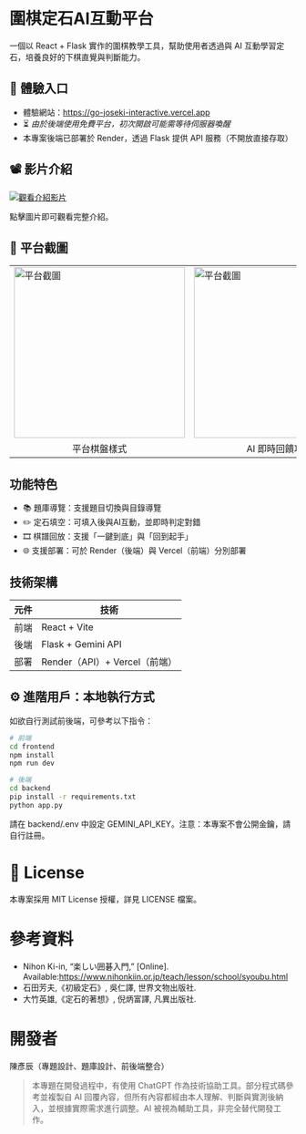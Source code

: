 # 圍棋定石AI互動平台

一個以 React + Flask 實作的圍棋教學工具，幫助使用者透過與 AI 互動學習定石，培養良好的下棋直覺與判斷能力。

 ## 🚀 體驗入口

- 體驗網站：https://go-joseki-interactive.vercel.app
- ⏳ *由於後端使用免費平台，初次開啟可能需等待伺服器喚醒*
- 本專案後端已部署於 Render，透過 Flask 提供 API 服務（不開放直接存取）
  
## 📽️ 影片介紹

[![觀看介紹影片](https://img.youtube.com/vi/kiUH-brnqGY/0.jpg)](https://www.youtube.com/watch?v=kiUH-brnqGY)

點擊圖片即可觀看完整介紹。

## 📸 平台截圖

<table>
  <tr>
    <td>
      <img src="frontend/src/assets/Goborad.png" alt="平台截圖" width="300"/>
    </td>
    <td>
      <img src="frontend/src/assets/AIexplain.png" alt="平台截圖" width="300"/>
    </td>
  </tr>
  <tr>
    <td align="center">平台棋盤樣式</td>
    <td align="center">AI 即時回饋功能</td>
  </tr>
</table>

## 功能特色

- 📚 題庫導覽：支援題目切換與目錄導覽
- ✏️ 定石填空：可填入後與AI互動，並即時判定對錯
- 🎞️ 棋譜回放：支援「一鍵到底」與「回到起手」
- 🌐 支援部署：可於 Render（後端）與 Vercel（前端）分別部署

## 技術架構

| 元件 | 技術 |
|------|------|
| 前端 | React + Vite |
| 後端 | Flask + Gemini API |
| 部署 | Render（API）+ Vercel（前端） |

## ⚙️ 進階用戶：本地執行方式

如欲自行測試前後端，可參考以下指令：

```bash
# 前端
cd frontend
npm install
npm run dev

# 後端
cd backend
pip install -r requirements.txt
python app.py
```
請在 backend/.env 中設定 GEMINI_API_KEY。注意：本專案不會公開金鑰，請自行註冊。

# 📄 License
本專案採用 MIT License 授權，詳見 LICENSE 檔案。

# 參考資料
- Nihon Ki-in, “楽しい囲碁入門,” [Online]. Available:https://www.nihonkiin.or.jp/teach/lesson/school/syoubu.html 
- 石田芳夫,《初級定石》,  吳仁譯, 世界文物出版社. 
- 大竹英雄,《定石的著想》, 倪炳富譯, 凡異出版社.

# 開發者
陳彥辰（專題設計、題庫設計、前後端整合）
> 本專題在開發過程中，有使用 ChatGPT 作為技術協助工具。部分程式碼參考並複製自 AI 回覆內容，但所有內容都經由本人理解、判斷與實測後納入，並根據實際需求進行調整。AI 被視為輔助工具，非完全替代開發工作。
